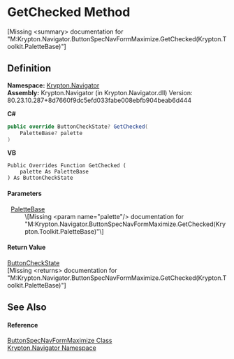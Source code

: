# GetChecked Method


\[Missing &lt;summary&gt; documentation for "M:Krypton.Navigator.ButtonSpecNavFormMaximize.GetChecked(Krypton.Toolkit.PaletteBase)"\]



## Definition
**Namespace:** <a href="a21ac074-d119-3dc6-bd1c-d3a12c0128bc.md">Krypton.Navigator</a>  
**Assembly:** Krypton.Navigator (in Krypton.Navigator.dll) Version: 80.23.10.287+8d7660f9dc5efd033fabe008ebfb904beab6d444

**C#**
``` C#
public override ButtonCheckState? GetChecked(
	PaletteBase? palette
)
```
**VB**
``` VB
Public Overrides Function GetChecked ( 
	palette As PaletteBase
) As ButtonCheckState
```



#### Parameters
<dl><dt>  <a href="6da77fa5-1590-4646-f2ea-70002c922aee.md">PaletteBase</a></dt><dd>\[Missing &lt;param name="palette"/&gt; documentation for "M:Krypton.Navigator.ButtonSpecNavFormMaximize.GetChecked(Krypton.Toolkit.PaletteBase)"\]</dd></dl>

#### Return Value
<a href="27dedbcf-430c-4aef-c6be-ac0a908f3575.md">ButtonCheckState</a>  
\[Missing &lt;returns&gt; documentation for "M:Krypton.Navigator.ButtonSpecNavFormMaximize.GetChecked(Krypton.Toolkit.PaletteBase)"\]

## See Also


#### Reference
<a href="1fe646f8-7b1c-6887-7562-de00afbf5ae6.md">ButtonSpecNavFormMaximize Class</a>  
<a href="a21ac074-d119-3dc6-bd1c-d3a12c0128bc.md">Krypton.Navigator Namespace</a>  

